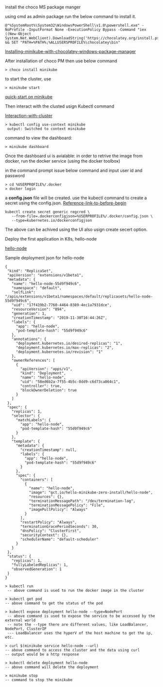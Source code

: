 install the choco MS package manger


using cmd as admin package run the below command to install it.

```
@"%SystemRoot%\System32\WindowsPowerShell\v1.0\powershell.exe" -NoProfile -InputFormat None -ExecutionPolicy Bypass -Command "iex ((New-Object System.Net.WebClient).DownloadString('https://chocolatey.org/install.ps1'))" && SET "PATH=%PATH%;%ALLUSERSPROFILE%\chocolatey\bin"
```
 [Installing-minikube-with-chocolatey-windows-package-manager](https://medium.com/@JockDaRock/installing-the-chocolatey-package-manager-for-windows-3b1bdd0dbb49)

After installation of choco PM then use below command


```
> choco install minikube
```

to start the cluster, use 

```
> minikube start
```
[quick-start on minikube](https://kubernetes.io/docs/setup/learning-environment/minikube/#quickstart)

Then interact with the clusted usign Kubectl command

[Interaction-with-cluster](https://kubernetes.io/docs/setup/learning-environment/minikube/#interacting-with-your-cluster)

```
> kubectl config use-context minikube
 output: Switched to context minikube
 ```
 
 command to view the dashboard:
 ```
> minikube dashboard
```


Once the dashboard ui is avialable:
 in order to retrive the image from docker, run the docker service (using the docker toolbox)
 
 in the command prompt issue below command and input user id and password
 ```
 > cd %USERPROFILE%/.docker
 > docker login
 ```
 
 a **config.json** file will be created. use the kubectl command to create a secret using the config.json.
 [Reference-link-to-before-begin](https://kubernetes.io/docs/tasks/configure-pod-container/pull-image-private-registry/#before-you-begin)
 
 ```
 kubectl create secret generic regcred \
    --from-file=.dockerconfigjson=%USERPROFILE%/.docker/config.json \
    --type=kubernetes.io/dockerconfigjson
 ```
 The above can be achived using the UI also usign create secert option.
 
 Deploy the first application in K8s, hello-node
 
 [hello-node](https://kubernetes.io/docs/tutorials/hello-minikube/#create-a-minikube-cluster)
 
 Sample deployment json for hello-node
 
 ```
 {
  "kind": "ReplicaSet",
  "apiVersion": "extensions/v1beta1",
  "metadata": {
    "name": "hello-node-55d9f949c6",
    "namespace": "default",
    "selfLink": "/apis/extensions/v1beta1/namespaces/default/replicasets/hello-node-55d9f949c6",
    "uid": "17f419b2-7760-4464-8389-4ec1a7931dce",
    "resourceVersion": "894",
    "generation": 1,
    "creationTimestamp": "2019-11-30T16:44:26Z",
    "labels": {
      "app": "hello-node",
      "pod-template-hash": "55d9f949c6"
    },
    "annotations": {
      "deployment.kubernetes.io/desired-replicas": "1",
      "deployment.kubernetes.io/max-replicas": "2",
      "deployment.kubernetes.io/revision": "1"
    },
    "ownerReferences": [
      {
        "apiVersion": "apps/v1",
        "kind": "Deployment",
        "name": "hello-node",
        "uid": "58ed6b2a-7f55-4b5c-8dd9-c6d73ca864c1",
        "controller": true,
        "blockOwnerDeletion": true
      }
    ]
  },
  "spec": {
    "replicas": 1,
    "selector": {
      "matchLabels": {
        "app": "hello-node",
        "pod-template-hash": "55d9f949c6"
      }
    },
    "template": {
      "metadata": {
        "creationTimestamp": null,
        "labels": {
          "app": "hello-node",
          "pod-template-hash": "55d9f949c6"
        }
      },
      "spec": {
        "containers": [
          {
            "name": "hello-node",
            "image": "gct.io/hello-minikube-zero-install/hello-node",
            "resources": {},
            "terminationMessagePath": "/dev/termination-log",
            "terminationMessagePolicy": "File",
            "imagePullPolicy": "Always"
          }
        ],
        "restartPolicy": "Always",
        "terminationGracePeriodSeconds": 30,
        "dnsPolicy": "ClusterFirst",
        "securityContext": {},
        "schedulerName": "default-scheduler"
      }
    }
  },
  "status": {
    "replicas": 1,
    "fullyLabeledReplicas": 1,
    "observedGeneration": 1
  }
}
```
 
```
> kubectl run 
 -- above command is used to run the docker image in the cluster
```

```
> kubectl get pod
-- above command to get the status of the pod
```

```
> kubectl expose deployment hello-node --type=NodePort
 -- above command is used to expose the service to be accessed by the external world
 -- note the --type there are different values, like LoadBalancer, NodePort, ClusterIP
 --- LoadBalancer uses the hyperV of the host machine to get the ip, etc.
```

```
> curl $(minikube service hello-node --url)
-- above command to access the cluster and the data using curl
-- output would be a http response
```

```
> kubectl delete deployment hello-node
-- above command will delete the deployment
```

```
> minikube stop
-- command to stop the minikube 
```
```
